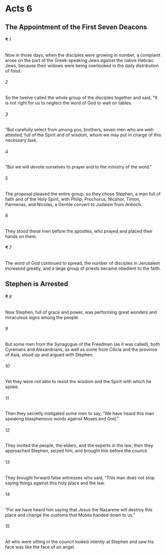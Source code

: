 # Acts 6
## The Appointment of the First Seven Deacons
###### ¶ 1
Now in those days, when the disciples were growing in number, a complaint arose on the part of the Greek-speaking Jews against the native Hebraic Jews, because their widows were being overlooked in the daily distribution of food.
###### 2
So the twelve called the whole group of the disciples together and said, “It is not right for us to neglect the word of God to wait on tables.
###### 3
“But carefully select from among you, brothers, seven men who are well-attested, full of the Spirit and of wisdom, whom we may put in charge of this necessary task.
###### 4
“But we will devote ourselves to prayer and to the ministry of the word.”
###### 5
The proposal pleased the entire group, so they chose Stephen, a man full of faith and of the Holy Spirit, with Philip, Prochorus, Nicanor, Timon, Parmenas, and Nicolas, a Gentile convert to Judaism from Antioch.
###### 6
They stood these men before the apostles, who prayed and placed their hands on them.
###### ¶ 7
The word of God continued to spread, the number of disciples in Jerusalem increased greatly, and a large group of priests became obedient to the faith.
## Stephen is Arrested
###### ¶ 8
Now Stephen, full of grace and power, was performing great wonders and miraculous signs among the people.
###### 9
But some men from the Synagogue of the Freedmen (as it was called), both Cyrenians and Alexandrians, as well as some from Cilicia and the province of Asia, stood up and argued with Stephen.
###### 10
Yet they were not able to resist the wisdom and the Spirit with which he spoke.
###### 11
Then they secretly instigated some men to say, “We have heard this man speaking blasphemous words against Moses and God.”
###### 12
They incited the people, the elders, and the experts in the law; then they approached Stephen, seized him, and brought him before the council.
###### 13
They brought forward false witnesses who said, “This man does not stop saying things against this holy place and the law.
###### 14
“For we have heard him saying that Jesus the Nazarene will destroy this place and change the customs that Moses handed down to us.”
###### 15
All who were sitting in the council looked intently at Stephen and saw his face was like the face of an angel.
